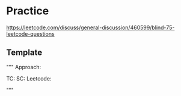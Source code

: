# Practice
https://leetcode.com/discuss/general-discussion/460599/blind-75-leetcode-questions


## Template

"""
Approach:

TC:
SC:
Leetcode: 

"""